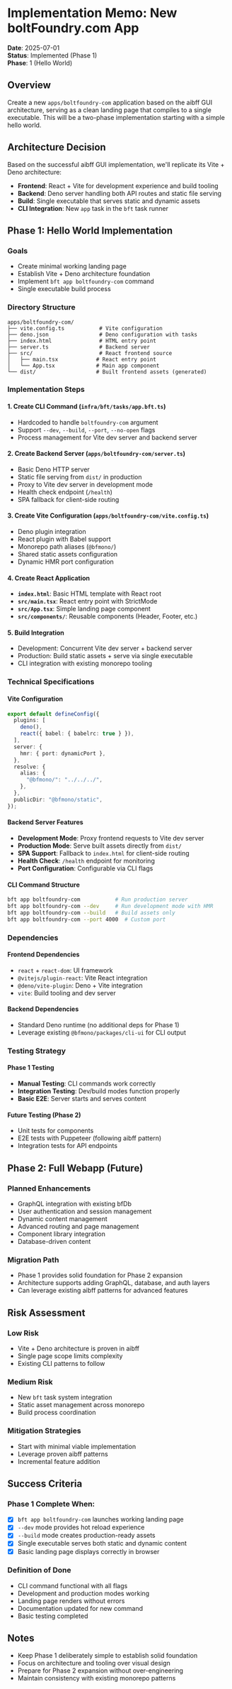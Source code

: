 # Implementation Memo: New boltFoundry.com App

**Date**: 2025-07-01\
**Status**: Implemented (Phase 1)\
**Phase**: 1 (Hello World)

## Overview

Create a new `apps/boltfoundry-com` application based on the aibff GUI
architecture, serving as a clean landing page that compiles to a single
executable. This will be a two-phase implementation starting with a simple hello
world.

## Architecture Decision

Based on the successful aibff GUI implementation, we'll replicate its Vite +
Deno architecture:

- **Frontend**: React + Vite for development experience and build tooling
- **Backend**: Deno server handling both API routes and static file serving
- **Build**: Single executable that serves static and dynamic assets
- **CLI Integration**: New `app` task in the `bft` task runner

## Phase 1: Hello World Implementation

### Goals

- Create minimal working landing page
- Establish Vite + Deno architecture foundation
- Implement `bft app boltfoundry-com` command
- Single executable build process

### Directory Structure

```
apps/boltfoundry-com/
├── vite.config.ts           # Vite configuration
├── deno.json                # Deno configuration with tasks
├── index.html               # HTML entry point
├── server.ts                # Backend server
├── src/                     # React frontend source
│   ├── main.tsx            # React entry point
│   └── App.tsx             # Main app component
└── dist/                   # Built frontend assets (generated)
```

### Implementation Steps

#### 1. Create CLI Command (`infra/bft/tasks/app.bft.ts`)

- Hardcoded to handle `boltfoundry-com` argument
- Support `--dev`, `--build`, `--port`, `--no-open` flags
- Process management for Vite dev server and backend server

#### 2. Create Backend Server (`apps/boltfoundry-com/server.ts`)

- Basic Deno HTTP server
- Static file serving from `dist/` in production
- Proxy to Vite dev server in development mode
- Health check endpoint (`/health`)
- SPA fallback for client-side routing

#### 3. Create Vite Configuration (`apps/boltfoundry-com/vite.config.ts`)

- Deno plugin integration
- React plugin with Babel support
- Monorepo path aliases (`@bfmono/`)
- Shared static assets configuration
- Dynamic HMR port configuration

#### 4. Create React Application

- **`index.html`**: Basic HTML template with React root
- **`src/main.tsx`**: React entry point with StrictMode
- **`src/App.tsx`**: Simple landing page component
- **`src/components/`**: Reusable components (Header, Footer, etc.)

#### 5. Build Integration

- Development: Concurrent Vite dev server + backend server
- Production: Build static assets + serve via single executable
- CLI integration with existing monorepo tooling

### Technical Specifications

#### Vite Configuration

```typescript
export default defineConfig({
  plugins: [
    deno(),
    react({ babel: { babelrc: true } }),
  ],
  server: {
    hmr: { port: dynamicPort },
  },
  resolve: {
    alias: {
      "@bfmono/": "../../../",
    },
  },
  publicDir: "@bfmono/static",
});
```

#### Backend Server Features

- **Development Mode**: Proxy frontend requests to Vite dev server
- **Production Mode**: Serve built assets directly from `dist/`
- **SPA Support**: Fallback to `index.html` for client-side routing
- **Health Check**: `/health` endpoint for monitoring
- **Port Configuration**: Configurable via CLI flags

#### CLI Command Structure

```bash
bft app boltfoundry-com           # Run production server
bft app boltfoundry-com --dev     # Run development mode with HMR
bft app boltfoundry-com --build   # Build assets only
bft app boltfoundry-com --port 4000  # Custom port
```

### Dependencies

#### Frontend Dependencies

- `react` + `react-dom`: UI framework
- `@vitejs/plugin-react`: Vite React integration
- `@deno/vite-plugin`: Deno + Vite integration
- `vite`: Build tooling and dev server

#### Backend Dependencies

- Standard Deno runtime (no additional deps for Phase 1)
- Leverage existing `@bfmono/packages/cli-ui` for CLI output

### Testing Strategy

#### Phase 1 Testing

- **Manual Testing**: CLI commands work correctly
- **Integration Testing**: Dev/build modes function properly
- **Basic E2E**: Server starts and serves content

#### Future Testing (Phase 2)

- Unit tests for components
- E2E tests with Puppeteer (following aibff pattern)
- Integration tests for API endpoints

## Phase 2: Full Webapp (Future)

### Planned Enhancements

- GraphQL integration with existing bfDb
- User authentication and session management
- Dynamic content management
- Advanced routing and page management
- Component library integration
- Database-driven content

### Migration Path

- Phase 1 provides solid foundation for Phase 2 expansion
- Architecture supports adding GraphQL, database, and auth layers
- Can leverage existing aibff patterns for advanced features

## Risk Assessment

### Low Risk

- Vite + Deno architecture is proven in aibff
- Single page scope limits complexity
- Existing CLI patterns to follow

### Medium Risk

- New `bft` task system integration
- Static asset management across monorepo
- Build process coordination

### Mitigation Strategies

- Start with minimal viable implementation
- Leverage proven aibff patterns
- Incremental feature addition

## Success Criteria

### Phase 1 Complete When:

- [x] `bft app boltfoundry-com` launches working landing page
- [x] `--dev` mode provides hot reload experience
- [x] `--build` mode creates production-ready assets
- [x] Single executable serves both static and dynamic content
- [x] Basic landing page displays correctly in browser

### Definition of Done

- CLI command functional with all flags
- Development and production modes working
- Landing page renders without errors
- Documentation updated for new command
- Basic testing completed

## Notes

- Keep Phase 1 deliberately simple to establish solid foundation
- Focus on architecture and tooling over visual design
- Prepare for Phase 2 expansion without over-engineering
- Maintain consistency with existing monorepo patterns
